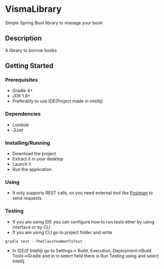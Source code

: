 # VismaLibrary

Simple Spring Boot library to manage your book

## Description

A library to borrow books

## Getting Started

### Prerequisites

* Gradle 4+
* JDK 1.8+
* Preferably to use IDE(Project made in intellij)

### Dependencies

* Lombok
* JUnit

### Installing/Running

* Download the project
* Extract it in your desktop
* Launch it
* Run the application

### Using

* It only supports REST calls, so you need external tool like [Postman](https://www.postman.com/downloads/) to send requests.

### Testing

* If you are using IDE you can configure how to run tests ether by using interface or by CLI
* If you are using CLI go to project folder and write
 
```
gradle test --TheClassYouWantToTest
```

* In IDE(if Intellij) go to Settings-> Build, Execution, Deployment->Build Tools->Gradle and in in select field there is Run Testing using and select Intellij
